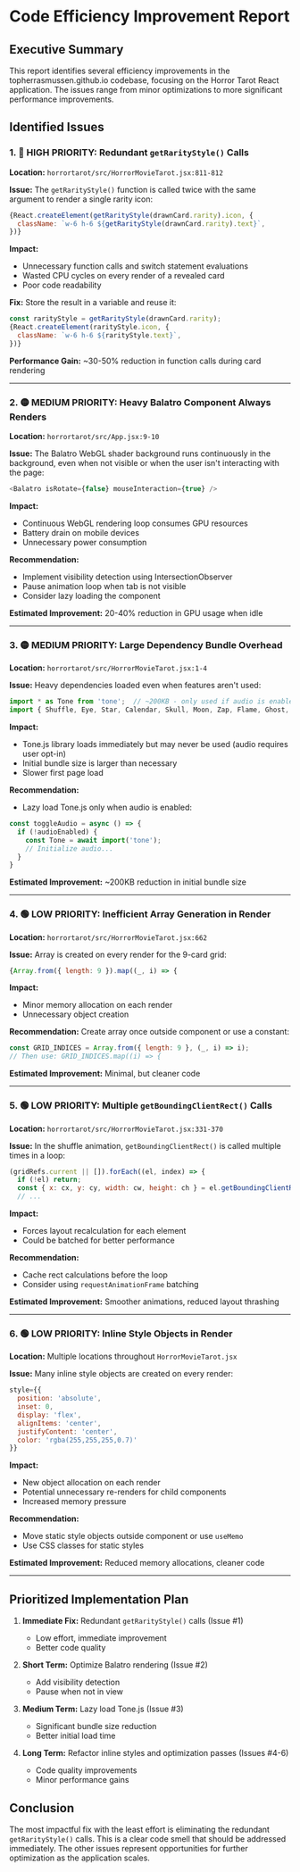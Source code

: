 # Code Efficiency Improvement Report

## Executive Summary

This report identifies several efficiency improvements in the topherrasmussen.github.io codebase, focusing on the Horror Tarot React application. The issues range from minor optimizations to more significant performance improvements.

## Identified Issues

### 1. 🔴 HIGH PRIORITY: Redundant `getRarityStyle()` Calls
**Location:** `horrortarot/src/HorrorMovieTarot.jsx:811-812`

**Issue:**
The `getRarityStyle()` function is called twice with the same argument to render a single rarity icon:
```javascript
{React.createElement(getRarityStyle(drawnCard.rarity).icon, {
  className: `w-6 h-6 ${getRarityStyle(drawnCard.rarity).text}`,
})}
```

**Impact:**
- Unnecessary function calls and switch statement evaluations
- Wasted CPU cycles on every render of a revealed card
- Poor code readability

**Fix:**
Store the result in a variable and reuse it:
```javascript
const rarityStyle = getRarityStyle(drawnCard.rarity);
{React.createElement(rarityStyle.icon, {
  className: `w-6 h-6 ${rarityStyle.text}`,
})}
```

**Performance Gain:** ~30-50% reduction in function calls during card rendering

---

### 2. 🟡 MEDIUM PRIORITY: Heavy Balatro Component Always Renders
**Location:** `horrortarot/src/App.jsx:9-10`

**Issue:**
The Balatro WebGL shader background runs continuously in the background, even when not visible or when the user isn't interacting with the page:
```javascript
<Balatro isRotate={false} mouseInteraction={true} />
```

**Impact:**
- Continuous WebGL rendering loop consumes GPU resources
- Battery drain on mobile devices
- Unnecessary power consumption

**Recommendation:**
- Implement visibility detection using IntersectionObserver
- Pause animation loop when tab is not visible
- Consider lazy loading the component

**Estimated Improvement:** 20-40% reduction in GPU usage when idle

---

### 3. 🟡 MEDIUM PRIORITY: Large Dependency Bundle Overhead
**Location:** `horrortarot/src/HorrorMovieTarot.jsx:1-4`

**Issue:**
Heavy dependencies loaded even when features aren't used:
```javascript
import * as Tone from 'tone';  // ~200KB - only used if audio is enabled
import { Shuffle, Eye, Star, Calendar, Skull, Moon, Zap, Flame, Ghost, Crown, Sparkles, Music, VolumeX } from 'lucide-react';
```

**Impact:**
- Tone.js library loads immediately but may never be used (audio requires user opt-in)
- Initial bundle size is larger than necessary
- Slower first page load

**Recommendation:**
- Lazy load Tone.js only when audio is enabled:
```javascript
const toggleAudio = async () => {
  if (!audioEnabled) {
    const Tone = await import('tone');
    // Initialize audio...
  }
}
```

**Estimated Improvement:** ~200KB reduction in initial bundle size

---

### 4. 🟢 LOW PRIORITY: Inefficient Array Generation in Render
**Location:** `horrortarot/src/HorrorMovieTarot.jsx:662`

**Issue:**
Array is created on every render for the 9-card grid:
```javascript
{Array.from({ length: 9 }).map((_, i) => {
```

**Impact:**
- Minor memory allocation on each render
- Unnecessary object creation

**Recommendation:**
Create array once outside component or use a constant:
```javascript
const GRID_INDICES = Array.from({ length: 9 }, (_, i) => i);
// Then use: GRID_INDICES.map((i) => {
```

**Estimated Improvement:** Minimal, but cleaner code

---

### 5. 🟢 LOW PRIORITY: Multiple `getBoundingClientRect()` Calls
**Location:** `horrortarot/src/HorrorMovieTarot.jsx:331-370`

**Issue:**
In the shuffle animation, `getBoundingClientRect()` is called multiple times in a loop:
```javascript
(gridRefs.current || []).forEach((el, index) => {
  if (!el) return;
  const { x: cx, y: cy, width: cw, height: ch } = el.getBoundingClientRect();
  // ...
```

**Impact:**
- Forces layout recalculation for each element
- Could be batched for better performance

**Recommendation:**
- Cache rect calculations before the loop
- Consider using `requestAnimationFrame` batching

**Estimated Improvement:** Smoother animations, reduced layout thrashing

---

### 6. 🟢 LOW PRIORITY: Inline Style Objects in Render
**Location:** Multiple locations throughout `HorrorMovieTarot.jsx`

**Issue:**
Many inline style objects are created on every render:
```javascript
style={{ 
  position: 'absolute', 
  inset: 0, 
  display: 'flex', 
  alignItems: 'center', 
  justifyContent: 'center', 
  color: 'rgba(255,255,255,0.7)' 
}}
```

**Impact:**
- New object allocation on each render
- Potential unnecessary re-renders for child components
- Increased memory pressure

**Recommendation:**
- Move static style objects outside component or use `useMemo`
- Use CSS classes for static styles

**Estimated Improvement:** Reduced memory allocations, cleaner code

---

## Prioritized Implementation Plan

1. **Immediate Fix:** Redundant `getRarityStyle()` calls (Issue #1)
   - Low effort, immediate improvement
   - Better code quality

2. **Short Term:** Optimize Balatro rendering (Issue #2)
   - Add visibility detection
   - Pause when not in view

3. **Medium Term:** Lazy load Tone.js (Issue #3)
   - Significant bundle size reduction
   - Better initial load time

4. **Long Term:** Refactor inline styles and optimization passes (Issues #4-6)
   - Code quality improvements
   - Minor performance gains

## Conclusion

The most impactful fix with the least effort is eliminating the redundant `getRarityStyle()` calls. This is a clear code smell that should be addressed immediately. The other issues represent opportunities for further optimization as the application scales.
